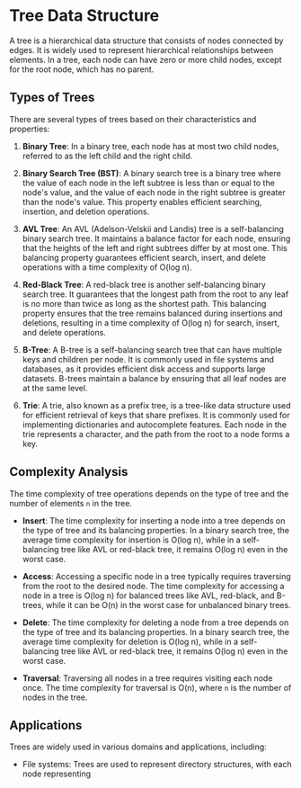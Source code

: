 # Tree Data Structure

A tree is a hierarchical data structure that consists of nodes connected by edges. It is widely used to represent hierarchical relationships between elements. In a tree, each node can have zero or more child nodes, except for the root node, which has no parent.

## Types of Trees

There are several types of trees based on their characteristics and properties:

1. **Binary Tree**: In a binary tree, each node has at most two child nodes, referred to as the left child and the right child.

2. **Binary Search Tree (BST)**: A binary search tree is a binary tree where the value of each node in the left subtree is less than or equal to the node's value, and the value of each node in the right subtree is greater than the node's value. This property enables efficient searching, insertion, and deletion operations.

3. **AVL Tree**: An AVL (Adelson-Velskii and Landis) tree is a self-balancing binary search tree. It maintains a balance factor for each node, ensuring that the heights of the left and right subtrees differ by at most one. This balancing property guarantees efficient search, insert, and delete operations with a time complexity of O(log n).

4. **Red-Black Tree**: A red-black tree is another self-balancing binary search tree. It guarantees that the longest path from the root to any leaf is no more than twice as long as the shortest path. This balancing property ensures that the tree remains balanced during insertions and deletions, resulting in a time complexity of O(log n) for search, insert, and delete operations.

5. **B-Tree**: A B-tree is a self-balancing search tree that can have multiple keys and children per node. It is commonly used in file systems and databases, as it provides efficient disk access and supports large datasets. B-trees maintain a balance by ensuring that all leaf nodes are at the same level.

6. **Trie**: A trie, also known as a prefix tree, is a tree-like data structure used for efficient retrieval of keys that share prefixes. It is commonly used for implementing dictionaries and autocomplete features. Each node in the trie represents a character, and the path from the root to a node forms a key.

## Complexity Analysis

The time complexity of tree operations depends on the type of tree and the number of elements `n` in the tree.

- **Insert**: The time complexity for inserting a node into a tree depends on the type of tree and its balancing properties. In a binary search tree, the average time complexity for insertion is O(log n), while in a self-balancing tree like AVL or red-black tree, it remains O(log n) even in the worst case.

- **Access**: Accessing a specific node in a tree typically requires traversing from the root to the desired node. The time complexity for accessing a node in a tree is O(log n) for balanced trees like AVL, red-black, and B-trees, while it can be O(n) in the worst case for unbalanced binary trees.

- **Delete**: The time complexity for deleting a node from a tree depends on the type of tree and its balancing properties. In a binary search tree, the average time complexity for deletion is O(log n), while in a self-balancing tree like AVL or red-black tree, it remains O(log n) even in the worst case.

- **Traversal**: Traversing all nodes in a tree requires visiting each node once. The time complexity for traversal is O(n), where `n` is the number of nodes in the tree.

## Applications

Trees are widely used in various domains and applications, including:

- File systems: Trees are used to represent directory structures, with each node representing